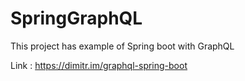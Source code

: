 # SpringGraphQL
This project has example of Spring boot with GraphQL

Link : https://dimitr.im/graphql-spring-boot
